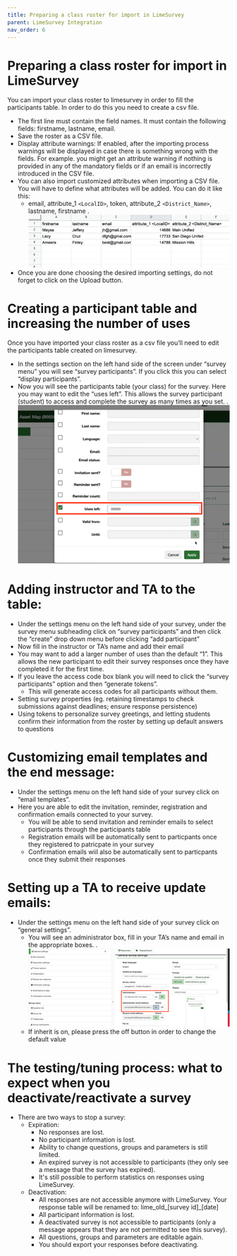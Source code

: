 ```yaml
---
title: Preparing a class roster for import in LimeSurvey
parent: LimeSurvey Integration
nav_order: 6
---
```


# Preparing a class roster for import in LimeSurvey
You can import your class roster to limesurvey in order to fill the participants table. 
In order to do this you need to create a csv file. 
- The first line must contain the field names. It must contain the following fields: firstname, lastname, email. 
- Save the roster as a CSV file.
- Display attribute warnings: If enabled, after the importing process warnings will be displayed in case there is something wrong with the fields. For example. you might get an attribute warning if nothing is provided in any of the mandatory fields or if an email is incorrectly introduced in the CSV file.
- You can also import customized attributes when importing a CSV file. You will have to define what attributes will be added. You can do it like this:
    - email, attribute_1 ``<LocalID>``, token, attribute_2 ``<District_Name>``, lastname, firstname
    .![img](./ClassRosterTable.png)
- Once you are done choosing the desired importing settings, do not forget to click on the Upload button.
# Creating a participant table and increasing the number of uses
Once you have imported your class roster as a csv file you’ll need to edit the participants table created on limesurvey. 
- In the settings section on the left hand side of the screen under “survey menu” you will see “survey participants”. If you click this you can select “display participants”.
- Now you will see the participants table (your class) for the survey. Here you may want to edit the “uses left”. This allows the survey participant (student) to access and complete the survey as many times as you set.
.![img](./updateUsesLeft.png)
# Adding instructor and TA to the table:
- Under the settings menu on the left hand side of your survey, under the survey menu subheading click on “survey participants” and then click the “create” drop down menu before clicking “add participant”
- Now fill in the instructor or TA’s name and add their email
- You may want to add a larger number of uses than the default “1”. This allows the new participant to edit their survey responses once they have completed it for the first time. 
- If you leave the access code box blank you will need to click the “survey participants” option and then “generate tokens”.
    - This will generate access codes for all participants without them.
- Setting survey properties (eg. retaining timestamps to check submissions against deadlines; ensure response persistence)
- Using tokens to personalize survey greetings, and letting students confirm their information from the roster by setting up default answers to questions 
# Customizing email templates and the end message:
- Under the settings menu on the left hand side of your survey click on “email templates”.
- Here you are able to edit the invitation, reminder, registration and confirmation emails connected to your survey.
    - You will be able to send invitation and reminder emails to select participants through the participants table
    - Registration emails will be automatically sent to particpants once they registered to patricpate in your survey
    - Confirmation emails wiil also be automatically sent to particpants once they submit their responses
# Setting up a TA to receive update emails:
- Under the settings menu on the left hand side of your survey click on “general settings”.
    - You will see an administrator box, fill in your TA’s name and email in the appropriate boxes.
    .![img](./TA_Receive_Email.png)
    - If inherit is on, please press the off button in order to change the default value
# The testing/tuning process: what to expect when you deactivate/reactivate a survey
- There are two ways to stop a survey:
    - Expiration:	
        - No responses are lost.
        - No participant information is lost.
        - Ability to change questions, groups and parameters is still limited.
        - An expired survey is not accessible to participants (they only see a message that the survey has expired).
        - It's still possible to perform statistics on responses using LimeSurvey.
    - Deactivation:
        - All responses are not accessible anymore with LimeSurvey. Your response table will be renamed to: lime_old_[survey id]_[date]
        - All participant information is lost.
        - A deactivated survey is not accessible to participants (only a message appears that they are not permitted to see this survey).
        - All questions, groups and parameters are editable again.
        - You should export your responses before deactivating.
